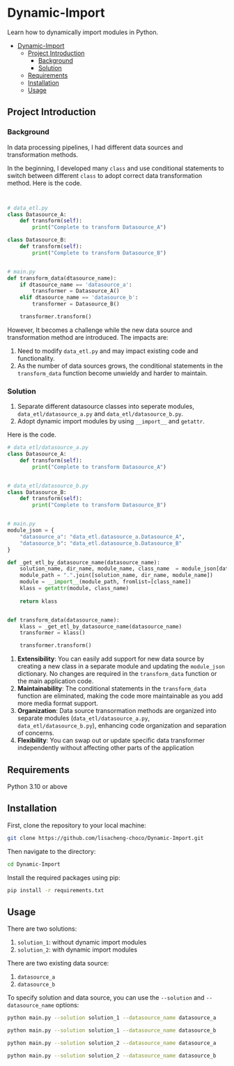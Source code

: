 # Dynamic-Import
Learn how to dynamically import modules in Python.

- [Dynamic-Import](#dynamic-import)
  - [Project Introduction](#project-introduction)
    - [Background](#background)
    - [Solution](#solution)
  - [Requirements](#requirements)
  - [Installation](#installation)
  - [Usage](#usage)

## Project Introduction
### Background

In data processing pipelines, I had different data sources and transformation methods.

In the beginning, I developed many `class` and use conditional statements to switch between different `class` to adopt correct data transformation method. Here is the code.

```python


# data_etl.py
class Datasource_A:
    def transform(self):
        print("Complete to transform Datasource_A")

class Datasource_B:
    def transform(self):
        print("Complete to transform Datasource_B")


# main.py
def transform_data(dtasource_name):
    if dtasource_name == 'datasource_a':
        transformer = Datasource_A()
    elif dtasource_name == 'datasource_b':
        transformer = Datasource_B()

    transformer.transform()

```

However, It becomes a challenge while the new data source and transformation method are introduced. The impacts are:

1. Need to modify `data_etl.py` and may impact existing code and functionality.
2. As the number of data sources grows, the conditional statements in the `transform_data` function become unwieldy and harder to maintain.

### Solution
1. Separate different datasource classes into seperate modules, `data_etl/datasource_a.py` and `data_etl/datasource_b.py`.
2. Adopt dynamic import modules by using `__import__` and `getattr`.

Here is the code.


```python
# data_etl/datasource_a.py
class Datasource_A:
    def transform(self):
        print("Complete to transform Datasource_A")


# data_etl/datasource_b.py
class Datasource_B:
    def transform(self):
        print("Complete to transform Datasource_B")


# main.py
module_json = {
    "datasource_a": "data_etl.datasource_a.Datasource_A",
    "datasource_b": "data_etl.datasource_b.Datasource_B"
}

def _get_etl_by_datasource_name(datasource_name): 
    solution_name, dir_name, module_name, class_name  = module_json[datasource_name].rsplit('.', 3)
    module_path = ".".join([solution_name, dir_name, module_name])
    module = __import__(module_path, fromlist=[class_name])
    klass = getattr(module, class_name)
        
    return klass


def transform_data(datasource_name):
    klass = _get_etl_by_datasource_name(datasource_name)
    transformer = klass()

    transformer.transform()

```

1. **Extensibility**: You can easily add support for new data source by creating a new class in a separate module and updating the `module_json` dictionary. No changes are required in the `transform_data` function or the main application code.
2. **Maintainability**: The conditional statements in the `transform_data` function are eliminated, making the code more maintainable as you add more media format support.
3. **Organization**: Data source transormation methods are organized into separate modules (`data_etl/datasource_a.py`, `data_etl/datasource_b.py`), enhancing code organization and separation of concerns.
4. **Flexibility**: You can swap out or update specific data transformer independently without affecting other parts of the application

## Requirements
Python 3.10 or above

## Installation

First, clone the repository to your local machine:

```bash
git clone https://github.com/lisacheng-choco/Dynamic-Import.git
```

Then navigate to the directory:

```bash
cd Dynamic-Import
```

Install the required packages using pip:

```bash
pip install -r requirements.txt
```

## Usage

There are two solutions:
1. `solution_1`: without dynamic import modules
2. `solution_2`: with dynamic import modules

There are two existing data source:
1. `datasource_a`
2. `datasource_b`

To specify solution and data source, you can use the `--solution` and `--datasource_name` options:

```bash
python main.py --solution solution_1 --datasource_name datasource_a
```
```bash
python main.py --solution solution_1 --datasource_name datasource_b
```
```bash
python main.py --solution solution_2 --datasource_name datasource_a
```
```bash
python main.py --solution solution_2 --datasource_name datasource_b
```

